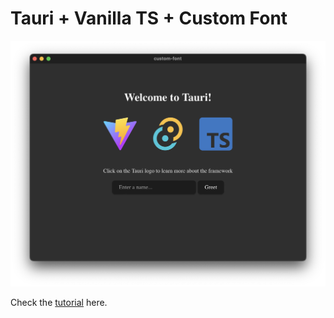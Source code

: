 # Tauri + Vanilla TS + Custom Font

![demo](./docs/demo.png)

Check the [tutorial](https://www.developermindset.com/tauri-custom-font/) here.
